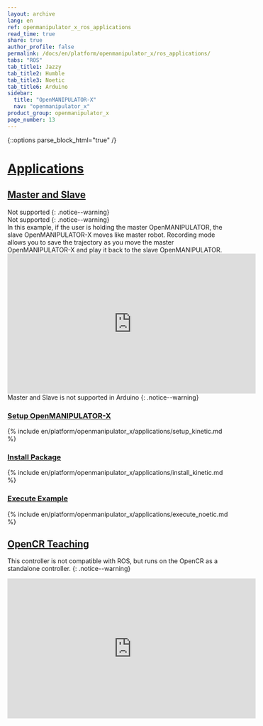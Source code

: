```yaml
---
layout: archive
lang: en
ref: openmanipulator_x_ros_applications
read_time: true
share: true
author_profile: false
permalink: /docs/en/platform/openmanipulator_x/ros_applications/
tabs: "ROS"
tab_title1: Jazzy
tab_title2: Humble
tab_title3: Noetic
tab_title6: Arduino
sidebar:
  title: "OpenMANIPULATOR-X"
  nav: "openmanipulator_x"
product_group: openmanipulator_x
page_number: 13
---
```


<style>body {counter-reset: h1 8 !important;}</style>

{::options parse_block_html="true" /}

# [Applications](#applications)

## [Master and Slave](#master-and-slave)

<section data-id="{{ page.tab_title1 }}" class="tab_contents">
Not supported
{: .notice--warning}
</section>

<section data-id="{{ page.tab_title2 }}" class="tab_contents">
Not supported
{: .notice--warning}
</section>

<section data-id="{{ page.tab_title3 }}" class="tab_contents">
In this example, if the user is holding the master OpenMANIPULATOR, the slave OpenMANIPULATOR-X moves like master robot. Recording mode allows you to save the trajectory as you move the master OpenMANIPULATOR-X and play it back to the slave OpenMANIPULATOR.

<iframe width="560" height="315" src="https://www.youtube.com/embed/kTS3Yx75mLo" frameborder="0" allow="accelerometer; autoplay; encrypted-media; gyroscope; picture-in-picture" allowfullscreen></iframe>
</section>

<section data-id="{{ page.tab_title6 }}" class="tab_contents">
Master and Slave is not supported in Arduino
{: .notice--warning}
</section>

### [Setup OpenMANIPULATOR-X](#setup-openmanipulator-x)

<section data-id="{{ page.tab_title3 }}" class="tab_contents">
{% include en/platform/openmanipulator_x/applications/setup_kinetic.md %}
</section>

### [Install Package](#install-package)

<section data-id="{{ page.tab_title3 }}" class="tab_contents">
{% include en/platform/openmanipulator_x/applications/install_kinetic.md %}
</section>

### [Execute Example](#execute-example)

<section data-id="{{ page.tab_title3 }}" class="tab_contents">
{% include en/platform/openmanipulator_x/applications/execute_noetic.md %}
</section>

## [OpenCR Teaching](#opencr-teaching)

This controller is not compatible with ROS, but runs on the OpenCR as a standalone controller.
{: .notice--warning}

<iframe width="560" height="315" src="https://www.youtube.com/embed/t2xUWZYMw8Y" title="YouTube video player" frameborder="0" allow="accelerometer; autoplay; clipboard-write; encrypted-media; gyroscope; picture-in-picture" allowfullscreen></iframe>
